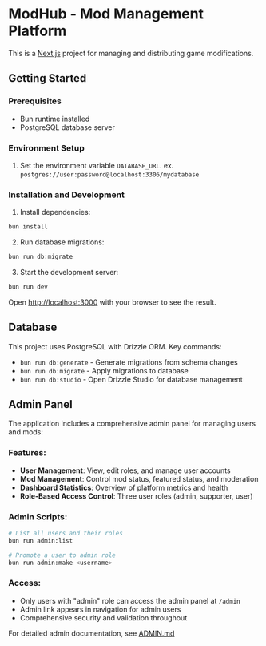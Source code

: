 # ModHub - Mod Management Platform

This is a [Next.js](https://nextjs.org) project for managing and distributing game modifications.

## Getting Started

### Prerequisites

- Bun runtime installed
- PostgreSQL database server

### Environment Setup

1. Set the environment variable `DATABASE_URL`. ex. `postgres://user:password@localhost:3306/mydatabase`


### Installation and Development

1. Install dependencies:
```bash
bun install
```

2. Run database migrations:
```bash
bun run db:migrate
```

3. Start the development server:
```bash
bun run dev
```

Open [http://localhost:3000](http://localhost:3000) with your browser to see the result.

## Database

This project uses PostgreSQL with Drizzle ORM. Key commands:

- `bun run db:generate` - Generate migrations from schema changes
- `bun run db:migrate` - Apply migrations to database
- `bun run db:studio` - Open Drizzle Studio for database management

## Admin Panel

The application includes a comprehensive admin panel for managing users and mods:

### Features:
- **User Management**: View, edit roles, and manage user accounts
- **Mod Management**: Control mod status, featured status, and moderation
- **Dashboard Statistics**: Overview of platform metrics and health
- **Role-Based Access Control**: Three user roles (admin, supporter, user)

### Admin Scripts:
```bash
# List all users and their roles
bun run admin:list

# Promote a user to admin role
bun run admin:make <username>
```

### Access:
- Only users with "admin" role can access the admin panel at `/admin`
- Admin link appears in navigation for admin users
- Comprehensive security and validation throughout

For detailed admin documentation, see [ADMIN.md](./ADMIN.md)